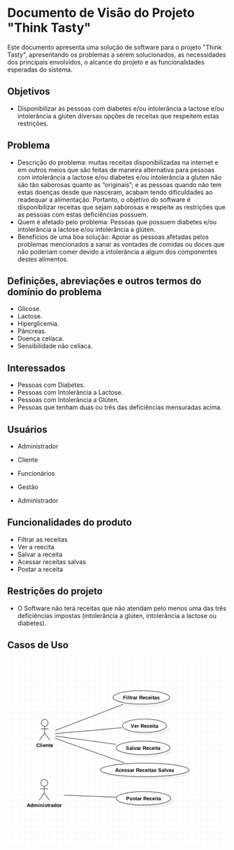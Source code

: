 # Documento de Visão do Projeto "Think Tasty"
Este documento apresenta uma solução de software para o projeto "Think Tasty", apresentando os problemas a serem solucionados, as necessidades dos principais envolvidos, o alcance do projeto e as funcionalidades esperadas do sistema.

## Objetivos

*	Disponibilizar às pessoas com diabetes e/ou intolerância a lactose e/ou intolerância a glúten diversas opções de receitas que respeitem estas restrições.

## Problema

* Descrição do problema: muitas receitas disponibilizadas na internet e em outros meios que são feitas de maneira alternativa para pessoas com intolerância a lactose e/ou diabetes e/ou intolerância a gluten não são tão saborosas quanto as “originais”; e as pessoas quando não tem estas doenças desde que nasceram, acabam tendo dificuldades ao readequar a alimentação. Portanto, o objetivo do software é disponibilizar receitas que sejam saborosas e respeite as restrições que as pessoas com estas deficiências possuem.
* Quem é afetado pelo problema: Pessoas que possuem diabetes e/ou intolerância a lactose e/ou intolerância a glúten.
* Benefícios de uma boa solução: Apoiar as pessoas afetadas pelos problemas mencionados a sanar as vontades de comidas ou doces que não poderiam comer devido a intolerância a algum dos componentes destes alimentos.

## Definições, abreviações e outros termos do domínio do problema
* Glicose.
* Lactose.
* Hiperglicemia.
* Pâncreas.
* Doença celíaca.
* Sensibilidade não celíaca.

 
## Interessados
* Pessoas com Diabetes.
* Pessoas com Intolerância a Lactose.
* Pessoas com Intolerância a Glúten.
* Pessoas que tenham duas ou três das deficiências mensuradas acima.



## Usuários
* Administrador
* Cliente

* Funcionários
* Gestão
* Administrador

## Funcionalidades do produto

* Filtrar as receitas
* Ver a reecita
* Salvar a receita
* Acessar receitas salvas
* Postar a receita

## Restrições do projeto

* O Software não terá receitas que não atendam pelo menos uma das três deficiências impostas (intolerância a glúten, intolerância a lactose ou diabetes).

## Casos de Uso

![](Use_Case_Model.png)
